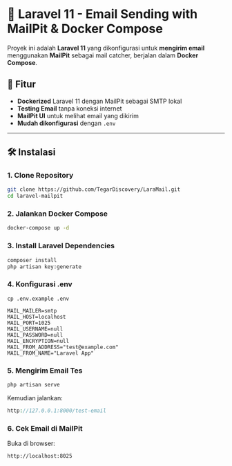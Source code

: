 # 📧 Laravel 11 - Email Sending with MailPit & Docker Compose

Proyek ini adalah **Laravel 11** yang dikonfigurasi untuk **mengirim email** menggunakan **MailPit** sebagai mail catcher, berjalan dalam **Docker Compose**.

## 🚀 Fitur
- **Dockerized** Laravel 11 dengan MailPit sebagai SMTP lokal
- **Testing Email** tanpa koneksi internet
- **MailPit UI** untuk melihat email yang dikirim
- **Mudah dikonfigurasi** dengan `.env`

---

## 🛠️ Instalasi

### 1️. **Clone Repository**
```bash
git clone https://github.com/TegarDiscovery/LaraMail.git
cd laravel-mailpit
```
### 2️. **Jalankan Docker Compose**
```bash
docker-compose up -d
```
### 3️. **Install Laravel Dependencies**
```bash
composer install
php artisan key:generate
```
### 4. **Konfigurasi .env**
```
cp .env.example .env
```
```
MAIL_MAILER=smtp
MAIL_HOST=localhost
MAIL_PORT=1025
MAIL_USERNAME=null
MAIL_PASSWORD=null
MAIL_ENCRYPTION=null
MAIL_FROM_ADDRESS="test@example.com"
MAIL_FROM_NAME="Laravel App"
```
### 5. **Mengirim Email Tes**
```bash
php artisan serve
```
Kemudian jalankan:
```php
http://127.0.0.1:8000/test-email
```
### 6. **Cek Email di MailPit**
Buka di browser:
```bash
http://localhost:8025
```